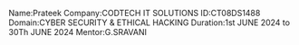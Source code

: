 Name:Prateek
Company:CODTECH IT SOLUTIONS
ID:CT08DS1488
Domain:CYBER SECURITY & ETHICAL HACKING
Duration:1st JUNE 2024 to 30Th JUNE 2024
Mentor:G.SRAVANI
